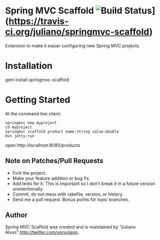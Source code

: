 # Spring MVC Scaffold ![Build Status](https://travis-ci.org/juliano/springmvc-scaffold.svg?branch=master)](https://travis-ci.org/juliano/springmvc-scaffold)

Extension to make it easier configuring new Spring MVC projects.

# Installation

gem install springmvc-scaffold

# Getting Started

At the command line client:
 
	springmvc new myproject
	cd myproject
	springmvc scaffold product name:string value:double
	mvn jetty:run
	
open http://localhost:8080/products

## Note on Patches/Pull Requests
 
* Fork the project.
* Make your feature addition or bug fix.
* Add tests for it. This is important so I don't break it in a
  future version unintentionally.
* Commit, do not mess with rakefile, version, or history.
* Send me a pull request. Bonus points for topic branches.

## Author

Spring MVC Scaffold was created and is maintained by "Juliano Alves":http://twitter.com/vonjuliano.

